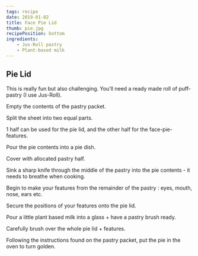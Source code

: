 ```yaml
---
tags: recipe
date: 2019-01-02
title: Face Pie Lid
thumb: pie.jpg
recipePosition: bottom
ingredients: 
    - Jus-Roll pastry
    - Plant-based milk
---
```


## Pie Lid

This is really fun but also challenging. You’ll need a ready made roll of puff-pastry (I use Jus-Roll).

Empty the contents of the pastry packet.

Split the sheet into two equal parts.

1 half can be used for the pie lid, and the other half for the face-pie-features.

Pour the pie contents into a pie dish.

Cover with allocated pastry half.

Sink a sharp knife through the middle of the pastry into the pie contents - it needs to breathe when cooking.

Begin to make your features from the remainder of the pastry : eyes, mouth, nose, ears etc.

Secure the positions of your features onto the pie lid.

Pour a little plant based milk into a glass + have a pastry brush ready.

Carefully brush over the whole pie lid + features.

Following the instructions found on the pastry packet, put the pie in the oven to turn golden.